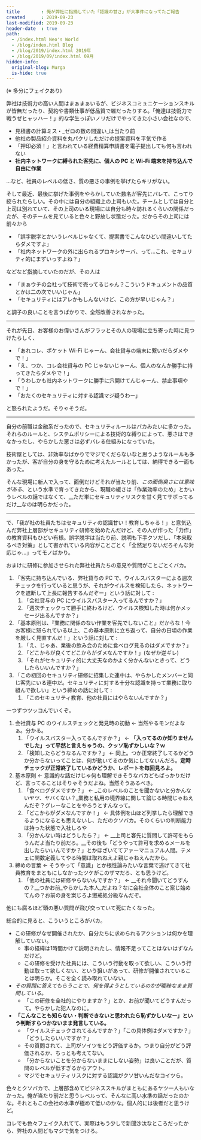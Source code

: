 ```yaml
---
title        : 俺が弊社に指摘していた「認識の甘さ」が大事件になってたご報告
created      : 2019-09-23
last-modified: 2019-09-23
header-date  : true
path:
  - /index.html Neo's World
  - /blog/index.html Blog
  - /blog/2019/index.html 2019年
  - /blog/2019/09/index.html 09月
hidden-info:
  original-blog: Murga
  is-hide: true
---
```


(※ 多分にフェイクあり)

弊社は技術力の高い人間はまぁまぁいるが、ビジネスコミュニケーションスキルが皆無だったり、契約や書類仕事が低品質で雑だったりする。「俺達は技術力で戦うぜヒャッハー！」的な学生っぽいノリだけでやってきた小さい会社なので、

- 見積書の計算ミス・_ゼロの数の間違い_は当たり前
- 他社の製品紹介資料を丸パクリしただけの提案資料を平気で作る
- 「押印必須！」と言われている経費精算申請書を電子提出しても何も言われない
- __社内ネットワークに縛られた客先に、個人の PC と Wi-Fi 端末を持ち込んで自由に作業__

…など、社員のレベルの低さ、質の悪さの事例を挙げたらキリがない。

そして最近、最後に挙げた事例をやらかしていた数名が客先にバレて、こってり絞られたらしい。その中には自分の組織上の上司もいた。チームとしては自分と上司は別れていて、その上司のいる現場には自分も時々訪れるくらいの関係だったが、そのチームを見ていると色々と野放し状態だった。だからその上司には前々から

- 「誤字脱字とかいうレベルじゃなくて、提案書でこんなひどい間違いしてたらダメですよ」
- 「社内ネットワークの外に出られるプロキシサーバ、って…これ、セキュリティ的にまずいっすよね？」

などなど指摘していたのだが、その人は

- 「まぁウチの会社って技術で売ってるじゃん？こういうドキュメントの品質とかは二の次でいいじゃん」
- 「セキュリティにはアレかもしんないけど、この方が早いじゃん？」

と調子の良いことを言うばかりで、全然改善されなかった。

---

それが先日、お客様のお偉いさんがフラッとその人の現場に立ち寄った時に見つけたらしく、

- 「あれコレ、ポケット Wi-Fi じゃーん、会社貸与の端末に繋いだらダメやで！」
- 「え、つか、コレ会社貸与の PC じゃないじゃーん、個人のなんか勝手に持ってきたらダメやで！」
- 「うわしかも社内ネットワークに勝手に穴開けてんじゃーん、禁止事項やで！」
- 「おたくのセキュリティに対する認識マジ疑うわー」

と怒られたようだ。そりゃそうだ。

---

自分の前職は金融系だったので、セキュリティルールはバカみたいに多かった。それらのルールと、システムポリシーによる技術的な縛りによって、悪さはできなかったし、やらかした悪さは必ずバレる仕組みになっていた。

技術屋としては、非効率なばかりでマジでくだらないなと思うようなルールも多かったが、客が自分の身を守るために考えたルールとしては、納得できる一面もあった。

そんな現場に新人で入って、面倒だけどそれが当たり前、_この面倒臭さには意味がある_、という水準で育ってきたから、現職の緩さは「作業効率のため」とかいうレベルの話ではなくて、__ただ単にセキュリティリスクを甘く見てサボってるだけ__なのは明らかだった。

---

で、「我が社の社員たちはセキュリティの認識甘い！教育しちゃる！」と意気込んだ弊社上層部がセキュリティ研修を始めたんだけど、その人が作った「力作」の教育資料もひどい有様。誤字脱字は当たり前、説明も下手クソだし、「本来取るべき対策」として書かれている内容がことごとく「全然足りないだろそんな対応じゃ…」ってモノばかり。

おまけに研修に参加させられた弊社社員たちの意見や質問がことごとくバカ。

1. 「客先に持ち込んでいる、弊社貸与の PC で、ウイルスバスターによる週次チェックを行っていると思うが、それがウイルスを検知したら、ネットワークを遮断して上長に報告するんだぞー」という話に対して :
    1. 「会社貸与の PC にウイルスバスター入ってるんですか？」
    2. 「週次チェックって勝手に終わるけど、ウイルス検知した時は何かメッセージ出るんですか？」
2. 「基本原則は、『業務に関係のない作業を客先でしないこと』だからな！今お客様に怒られている以上、この基本原則に立ち返って、自分の日頃の作業を厳しく見直すんだ！」という話に対して :
    1. 「え、じゃあ、業後の飲み会のために食べログ見るのはダメですか？」
    2. 「どこからが良くてどこからがダメなんですか！」(なぜか逆ギレ)
    3. 「それがセキュリティ的に大丈夫なのかよく分かんないときって、どうしたらいいんですか？」
3. 「この初回のセキュリティ研修に招集した連中は、やらかしたメンバーと同じ客先にいる連中だ。セキュリティに対する十分な認識を持って業務に取り組んで欲しい」という締めの話に対して :
    1. 「このセキュリティ教育、他の社員にはやらないんですか？」

一つずつツッコんでいくぞ。

1. 会社貸与 PC のウイルスチェックと発見時の初動 ← 当然やるモンだよなぁ。分かる。
    1. 「ウイルスバスター入ってるんですか？」 ← __「入ってるのか知りませんでした」って平然と言えちゃうの、クッソ恥ずかしいな？ｗ__
    2. 「検知したらどうなるんですか？」 ← 同上。つか正常終了してるかどうか分からないってことは、何が動いてるのか気にしてないんだろ。__定時チェックが正常終了しているかどうか、レポートを毎回見ろよ。__
2. 基本原則 ← 意識的な話だけじゃ何も理解できそうなバカどもばっかりだけど、言ってることはそりゃそうだよね。当然そうあるべき。
    1. 「食べログダメですか？」 ← _このレベルのことを聞かないと分かんないヤツ、ヤバくない？_業務と私用の境界線に関して論じる時間じゃねえんだぞ？グレーなことをやろうとすんなって。
    2. 「どこからがダメなんですか！」 ← 具体例を山ほど列挙したら理解できるようになるとも思えないし、ただのクソバカ。そのくらいの判断能力は持った状態で入社しろや
    3. 「分かんない時はどうしたら？」 ← __上司と客先に質問して許可をもらうんだよ当たり前だろ。__その後も「どうやって許可を求めるメールを出したらいいんですか？」とかほざいててアァーマニュアル人間。テメェに関数定義してやる時間は取れねえよ親じゃねえんだから。
3. 締めの言葉 ← そうやって「意識」とか根性論みたいな言葉で逃げてきて社員教育をまともにしなかったツケがこのザマだろ、とも思うけど。
    1. 「他の社員には研修やらないんですか？」 ← __それ今聞いてどうすんの？__つかお前_やらかした本人_だよね？なに会社全体のこと案じ始めてんの？お前の身を案じろよ懲戒処分級なんだぞ。

他にも腐るほど頭の悪い質問が飛び交っていて死にたくなった。

総合的に見ると、こういうところがバカ。

- この研修がなぜ開催されたか、自分たちに求められるアクションは何かを理解していない。
  - 事の経緯は1時間かけて説明されたし、情報不足ってことはないはずなんだけど。
  - この研修を受けた社員には、こういう行動を取って欲しい、こういう行動は取って欲しくない、という狙いがあって、研修が開催されていることは明らか。そこを全く読み取れていない。
- _その質問に答えてもらうことで、何を得ようとしているのかが曖昧なまま質問している。_
  - 「この研修を全社的にやりますか？」とか、お前が聞いてどうすんだって。やらかした犯人なのに。
- __「こんなことも知らない・判断できないと思われたら恥ずかしいなー」という判断すらつかないまま発言している。__
  - 「ウイルスチェックされてるんですか？」「この具体例はダメですか？」「どうしたらいいですか？」
  - その質問されて、上司がソイツをどう評価するか。つまり自分がどう評価されるか、ちっとも考えてない。
  - 「分からないことを分からないままにしない姿勢」は良いことだが、質問のレベルが低すぎるからアウト。
  - マジでセキュリティリスクに対する認識がクソ甘いんだなコイツら。

色々とクソバカで、上層部含めてビジネススキルがまともにあるヤツ一人もいなかった。俺が当たり前だと思うレベルって、そんなに高い水準の話だったのかな。それともこの会社の水準が極めて低いのかな。個人的には後者だと思うけど。

コレでも色々フェイク入れてて、実際はもう少しで新聞沙汰なところだったから、弊社の人間どもマジで気をつけろ。
